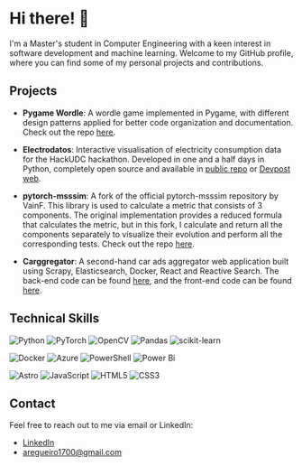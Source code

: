 # Hi there! 👋

I'm a Master's student in Computer Engineering with a keen interest in software development and machine learning. Welcome to my GitHub profile, where you can find some of my personal projects and contributions.

## Projects

- **Pygame Wordle**: A wordle game implemented in Pygame, with different design patterns applied for better code organization and documentation. Check out the repo [here](https://github.com/agr17/Pygame-Wordle).

- **Electrodatos**: Interactive visualisation of electricity consumption data for the HackUDC hackathon. Developed in one and a half days in Python, completely open source and available in [public repo](https://github.com/agr17/hackudc-electrodatos) or [Devpost web](https://devpost.com/software/electrodatos).

- **pytorch-msssim**: A fork of the official pytorch-msssim repository by VainF. This library is used to calculate a metric that consists of 3 components. The original implementation provides a reduced formula that calculates the metric, but in this fork, I calculate and return all the components separately to visualize their evolution and perform all the corresponding tests. Check out the repo [here](https://github.com/agr17/pytorch-msssim).

- **Carggregator**: A second-hand car ads aggregator web application built using Scrapy, Elasticsearch, Docker, React and Reactive Search. The back-end code can be found [here](https://github.com/eliseobao/carggregator), and the front-end code can be found [here](https://github.com/eliseobao/carggregator-web).

## Technical Skills

![Python](https://img.shields.io/badge/python-3670A0?style=for-the-badge&logo=python&logoColor=ffdd54) ![PyTorch](https://img.shields.io/badge/PyTorch-%23EE4C2C.svg?style=for-the-badge&logo=PyTorch&logoColor=white) ![OpenCV](https://img.shields.io/badge/opencv-%23white.svg?style=for-the-badge&logo=opencv&logoColor=white) ![Pandas](https://img.shields.io/badge/pandas-%23150458.svg?style=for-the-badge&logo=pandas&logoColor=white) ![scikit-learn](https://img.shields.io/badge/scikit--learn-%23F7931E.svg?style=for-the-badge&logo=scikit-learn&logoColor=white) 

![Docker](https://img.shields.io/badge/docker-%230db7ed.svg?style=for-the-badge&logo=docker&logoColor=white) ![Azure](https://img.shields.io/badge/azure-%230072C6.svg?style=for-the-badge&logo=microsoftazure&logoColor=white) ![PowerShell](https://img.shields.io/badge/PowerShell-%235391FE.svg?style=for-the-badge&logo=powershell&logoColor=white) ![Power Bi](https://img.shields.io/badge/power_bi-F2C811?style=for-the-badge&logo=powerbi&logoColor=black) 

![Astro](https://img.shields.io/badge/Astro-BC52EE.svg?style=for-the-badge&logo=Astro&logoColor=white) ![JavaScript](https://img.shields.io/badge/javascript-%23323330.svg?style=for-the-badge&logo=javascript&logoColor=%23F7DF1E) ![HTML5](https://img.shields.io/badge/html5-%23E34F26.svg?style=for-the-badge&logo=html5&logoColor=white) ![CSS3](https://img.shields.io/badge/css3-%231572B6.svg?style=for-the-badge&logo=css3&logoColor=white)


## Contact

Feel free to reach out to me via email or LinkedIn:

 - [LinkedIn](https://www.linkedin.com/in/%C3%A1ngel-regueiro-feal/)
 - <a href="aregueiro1700@gmail.com">aregueiro1700@gmail.com</a>

<!--
### Hi! 👋

**agr17/agr17** is a ✨ _special_ ✨ repository because its `README.md` (this file) appears on your GitHub profile.

Here are some ideas to get you started:

- 🔭 I’m currently working on ...
- 🌱 I’m currently learning ...
- 👯 I’m looking to collaborate on ...
- 🤔 I’m looking for help with ...
- 💬 Ask me about ...
- 📫 How to reach me: ...
- 😄 Pronouns: ...
- ⚡ Fun fact: ...
-->
